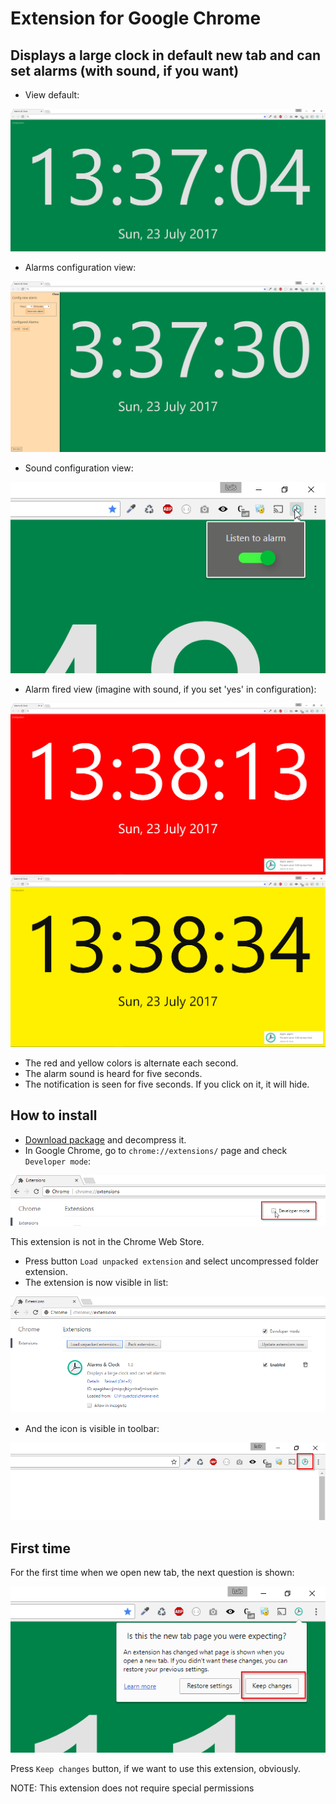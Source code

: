 # Extension for Google Chrome

## Displays a large clock in default new tab and can set alarms (with sound, if you want)

* View default:

![Default view](/img/example1.png)

* Alarms configuration view:

![Alarms configuration view](/img/example2.png)

* Sound configuration view:

![Sound configuration view](/img/example3.png)

* Alarm fired view (imagine with sound, if you set 'yes' in configuration):

![Red color. Alarm fired view](/img/example4.png)
![Yellow color. Alarm fired view](/img/example5.png)

* The red and yellow colors is alternate each second.
* The alarm sound is heard for five seconds.
* The notification is seen for five seconds. If you click on it, it will hide.

## How to install

* [Download package](https://github.com/lmfresneda/chrome-ext-clock-alarm/archive/master.zip) and decompress it.
* In Google Chrome, go to `chrome://extensions/` page and check `Developer mode`:

![Developer mode check](img/install1.png)

This extension is not in the Chrome Web Store.

* Press button `Load unpacked extension` and select uncompressed folder extension.
* The extension is now visible in list:

![List extensions](img/install2.png)

* And the icon is visible in toolbar:

![Icon toolbar](img/install3.png)


## First time

For the first time when we open new tab, the next question is shown:

![Question for the first time](img/install4.png)

Press `Keep changes` button, if we want to use this extension, obviously.


NOTE: This extension does not require special permissions